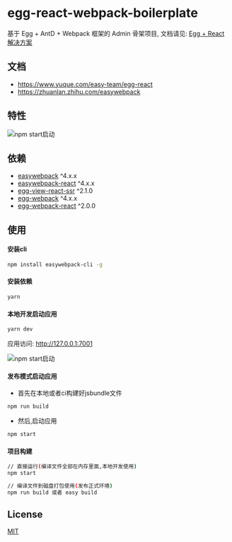# egg-react-webpack-boilerplate

基于 Egg + AntD + Webpack 框架的 Admin 骨架项目, 文档请见: [Egg + React 解决方案](https://www.yuque.com/easy-team/egg-react)



## 文档

- https://www.yuque.com/easy-team/egg-react
- https://zhuanlan.zhihu.com/easywebpack

## 特性

![npm start启动](https://github.com/easy-team/egg-react-webpack-boilerplate/blob/easy-admin/docs/images/easy-react-admin.jpg)


## 依赖

- [easywebpack](https://github.com/easy-team/easywebpack) ^4.x.x
- [easywebpack-react](https://github.com/easy-team/easywebpack-react) ^4.x.x
- [egg-view-react-ssr](https://github.com/easy-team/egg-view-react-ssr) ^2.1.0
- [egg-webpack](https://github.com/easy-team/egg-webpack) ^4.x.x
- [egg-webpack-react](https://github.com/easy-team/egg-webpack-react) ^2.0.0


## 使用

#### 安装cli

```bash
npm install easywebpack-cli -g
```

#### 安装依赖

```bash
yarn
```


#### 本地开发启动应用

```bash
yarn dev
```

应用访问: http://127.0.0.1:7001


![npm start启动](https://github.com/easy-team/egg-react-webpack-boilerplate/blob/master/docs/images/webpack.png)

#### 发布模式启动应用

- 首先在本地或者ci构建好jsbundle文件

```bash
npm run build 
```

- 然后,启动应用

```bash
npm start 
```


#### 项目构建

```bash
// 直接运行(编译文件全部在内存里面,本地开发使用)
npm start

// 编译文件到磁盘打包使用(发布正式环境)
npm run build 或者 easy build

```

## License

[MIT](LICENSE)
